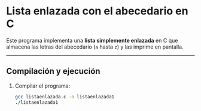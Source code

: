 # Lista enlazada con el abecedario en C

Este programa implementa una **lista simplemente enlazada** en C que almacena las letras del abecedario (`a` hasta `z`) y las imprime en pantalla.

---

## Compilación y ejecución

1. Compilar el programa:
   ```bash
   gcc listaenlazada.c -o listaenlazada1
   ./listaenlazada1
